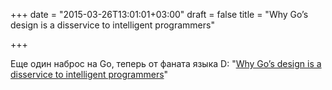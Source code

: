 +++
date = "2015-03-26T13:01:01+03:00"
draft = false
title = "Why Go’s design is a disservice to intelligent programmers"

+++

<p>Еще один наброс на Go, теперь от фаната языка D: &quot;<a href="http://nomad.so/2015/03/why-gos-design-is-a-disservice-to-intelligent-programmers/">Why Go&rsquo;s design is a disservice to intelligent programmers</a>&quot;</p>

